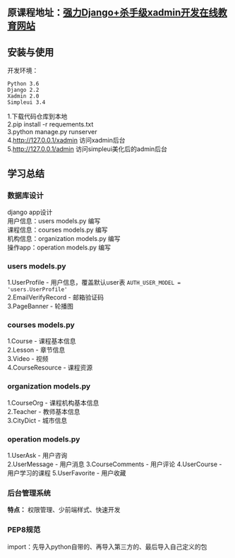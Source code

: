 ## 原课程地址：[强力Django+杀手级xadmin开发在线教育网站](https://coding.imooc.com/class/368.html)
## 安装与使用
开发环境：
```
Python 3.6
Django 2.2
Xadmin 2.0
Simpleui 3.4
```
1.下载代码仓库到本地  
2.pip install -r requements.txt  
3.python manage.py runserver  
4.http://127.0.0.1/xadmin  访问xadmin后台  
5.http://127.0.0.1/admin  访问simpleui美化后的admin后台  


## 学习总结
### 数据库设计
django app设计   
用户信息：users models.py 编写  
课程信息：courses models.py 编写    
机构信息：organization models.py 编写   
操作app：operation models.py 编写  
### users models.py 
1.UserProfile - 用户信息，覆盖默认user表  `AUTH_USER_MODEL = 'users.UserProfile' `  
2.EmailVerifyRecord - 邮箱验证码  
3.PageBanner - 轮播图  
### courses models.py 
1.Course - 课程基本信息  
2.Lesson - 章节信息  
3.Video - 视频  
4.CourseResource - 课程资源  
### organization models.py
1.CourseOrg - 课程机构基本信息  
2.Teacher - 教师基本信息  
3.CityDict - 城市信息
### operation models.py
1.UserAsk - 用户咨询  
2.UserMessage - 用户消息
3.CourseComments - 用户评论
4.UserCourse - 用户学习的课程
5.UserFavorite - 用户收藏
### 后台管理系统
**特点：**
权限管理、少前端样式、快速开发
### PEP8规范
import：先导入python自带的、再导入第三方的、最后导入自己定义的包
